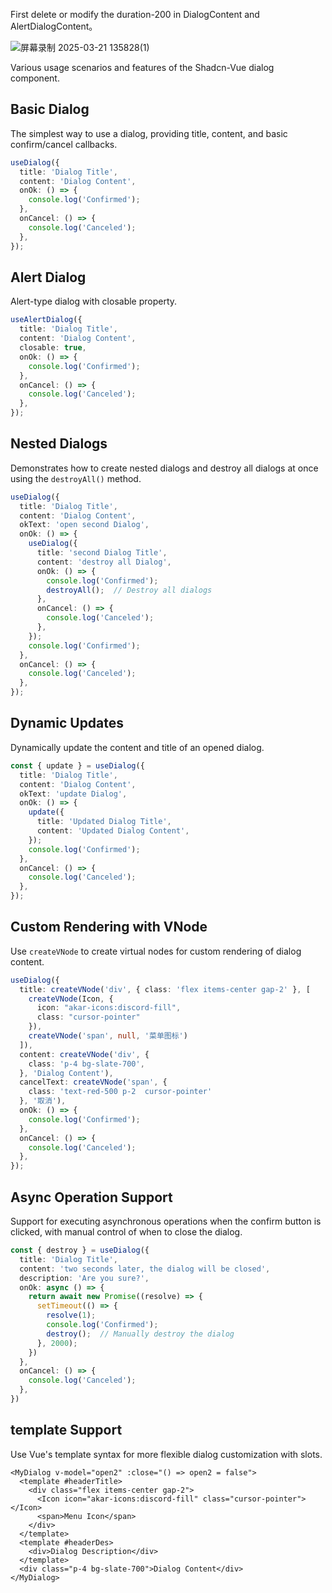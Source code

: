 First delete or modify the duration-200 in DialogContent and AlertDialogContent。

![屏幕录制 2025-03-21 135828(1)](https://github.com/user-attachments/assets/6eed08dd-3c54-4bc3-9865-2ae1ebf8ae8f)


Various usage scenarios and features of the Shadcn-Vue dialog component.

## Basic Dialog

The simplest way to use a dialog, providing title, content, and basic confirm/cancel callbacks.

```typescript
useDialog({
  title: 'Dialog Title',
  content: 'Dialog Content',
  onOk: () => {
    console.log('Confirmed');
  },
  onCancel: () => {
    console.log('Canceled');
  },
});
```

## Alert Dialog

Alert-type dialog with closable property.

```typescript
useAlertDialog({
  title: 'Dialog Title',
  content: 'Dialog Content',
  closable: true,
  onOk: () => {
    console.log('Confirmed');
  },
  onCancel: () => {
    console.log('Canceled');
  },
});
```

## Nested Dialogs

Demonstrates how to create nested dialogs and destroy all dialogs at once using the `destroyAll()` method.

```typescript
useDialog({
  title: 'Dialog Title',
  content: 'Dialog Content',
  okText: 'open second Dialog',
  onOk: () => {
    useDialog({
      title: 'second Dialog Title',
      content: 'destroy all Dialog',
      onOk: () => {
        console.log('Confirmed');
        destroyAll();  // Destroy all dialogs
      },
      onCancel: () => {
        console.log('Canceled');
      },
    });
    console.log('Confirmed');
  },
  onCancel: () => {
    console.log('Canceled');
  },
});
```

## Dynamic Updates

Dynamically update the content and title of an opened dialog.

```typescript
const { update } = useDialog({
  title: 'Dialog Title',
  content: 'Dialog Content',
  okText: 'update Dialog',
  onOk: () => {
    update({
      title: 'Updated Dialog Title',
      content: 'Updated Dialog Content',
    });
    console.log('Confirmed');
  },
  onCancel: () => {
    console.log('Canceled');
  },
});
```

## Custom Rendering with VNode

Use `createVNode` to create virtual nodes for custom rendering of dialog content.

```typescript
useDialog({
  title: createVNode('div', { class: 'flex items-center gap-2' }, [
    createVNode(Icon, {
      icon: "akar-icons:discord-fill",
      class: "cursor-pointer"
    }),
    createVNode('span', null, '菜单图标')
  ]),
  content: createVNode('div', {
    class: 'p-4 bg-slate-700',
  }, 'Dialog Content'),
  cancelText: createVNode('span', {
    class: 'text-red-500 p-2  cursor-pointer'
  }, '取消'),
  onOk: () => {
    console.log('Confirmed');
  },
  onCancel: () => {
    console.log('Canceled');
  },
});
```

## Async Operation Support

Support for executing asynchronous operations when the confirm button is clicked, with manual control of when to close the dialog.

```typescript
const { destroy } = useDialog({
  title: 'Dialog Title',
  content: 'two seconds later, the dialog will be closed',
  description: 'Are you sure?',
  onOk: async () => {
    return await new Promise((resolve) => {
      setTimeout(() => {
        resolve(1);
        console.log('Confirmed');
        destroy();  // Manually destroy the dialog
      }, 2000);
    })
  },
  onCancel: () => {
    console.log('Canceled');
  },
})
```


## template Support

Use Vue's template syntax for more flexible dialog customization with slots.

```vue
<MyDialog v-model="open2" :close="() => open2 = false">
  <template #headerTitle>
    <div class="flex items-center gap-2">
      <Icon icon="akar-icons:discord-fill" class="cursor-pointer"></Icon>
      <span>Menu Icon</span>
    </div>
  </template>
  <template #headerDes>
    <div>Dialog Description</div>
  </template>
  <div class="p-4 bg-slate-700">Dialog Content</div>
</MyDialog>
```

